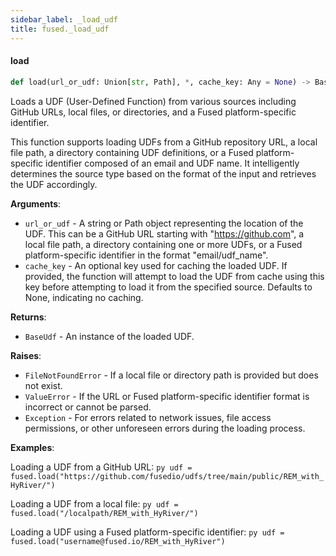 ```yaml
---
sidebar_label: _load_udf
title: fused._load_udf
---
```


#### load

```python
def load(url_or_udf: Union[str, Path], *, cache_key: Any = None) -> BaseUdf
```

Loads a UDF (User-Defined Function) from various sources including GitHub URLs,
local files, or directories, and a Fused platform-specific identifier.

This function supports loading UDFs from a GitHub repository URL, a local file path,
a directory containing UDF definitions, or a Fused platform-specific identifier
composed of an email and UDF name. It intelligently determines the source type based
on the format of the input and retrieves the UDF accordingly.

**Arguments**:

- `url_or_udf` - A string or Path object representing the location of the UDF. This can be
  a GitHub URL starting with &quot;https://github.com&quot;, a local file path, a directory
  containing one or more UDFs, or a Fused platform-specific identifier in the
  format &quot;email/udf_name&quot;.
- `cache_key` - An optional key used for caching the loaded UDF. If provided, the function
  will attempt to load the UDF from cache using this key before attempting to
  load it from the specified source. Defaults to None, indicating no caching.
  

**Returns**:

- `BaseUdf` - An instance of the loaded UDF.
  

**Raises**:

- `FileNotFoundError` - If a local file or directory path is provided but does not exist.
- `ValueError` - If the URL or Fused platform-specific identifier format is incorrect or
  cannot be parsed.
- `Exception` - For errors related to network issues, file access permissions, or other
  unforeseen errors during the loading process.
  

**Examples**:

  Loading a UDF from a GitHub URL:
    ```py
    udf = fused.load("https://github.com/fusedio/udfs/tree/main/public/REM_with_HyRiver/")
    ```
  
  Loading a UDF from a local file:
    ```py
    udf = fused.load("/localpath/REM_with_HyRiver/")
    ```
  
  Loading a UDF using a Fused platform-specific identifier:
    ```py
    udf = fused.load("username@fused.io/REM_with_HyRiver")
    ```

